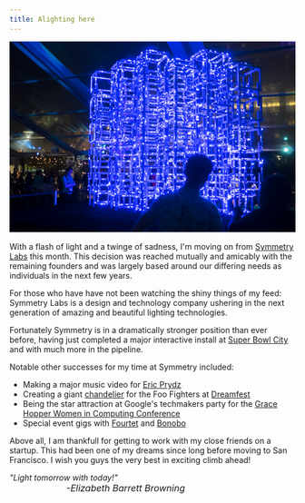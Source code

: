 ```yaml
---
title: Alighting here
---
```


<img src="/assets/images/P1020291_1.jpg"/>

With a flash of light and a twinge of sadness, I'm moving on from [Symmetry Labs](http://symmetrylabs.com) this month. This decision was reached mutually and amicably with the remaining founders and was largely based around our differing needs as individuals in the next few years.

For those who have have not been watching the shiny things of my feed: Symmetry Labs is a design and technology company ushering in the next generation of amazing and beautiful lighting technologies.

Fortunately Symmetry is in a dramatically stronger position than ever before, having just completed a major interactive install at [Super Bowl City](http://symmetrylabs.com/portfolio/super-bowl-city/) and with much more in the pipeline.

Notable other successes for my time at Symmetry included:

* Making a major music video for [Eric Prydz](https://www.youtube.com/watch?v=nUCoYcxNMBE)
* Creating a giant [chandelier](https://www.facebook.com/symlabs/videos/975309355864422/) for the Foo Fighters at [Dreamfest](http://www.salesforce.com/dreamforce/DF15/agenda.jsp)
* Being the star attraction at Google's techmakers party for the [Grace Hopper Women in Computing Conference](http://ghc.anitaborg.org/2015/)
* Special event gigs with [Fourtet](https://twitter.com/FourTet) and [Bonobo](https://twitter.com/sibonobo)

Above all, I am thankfull for getting to work with my close friends on a startup. This had been one of my dreams since long before moving to San Francisco. I wish you guys the very best in exciting climb ahead!
<br/>

<div  style="font-style: italic">
	"Light tomorrow with today!"
	<div style="text-indent: 100px; font-size: 12pt">-Elizabeth Barrett Browning</div>
</div>




